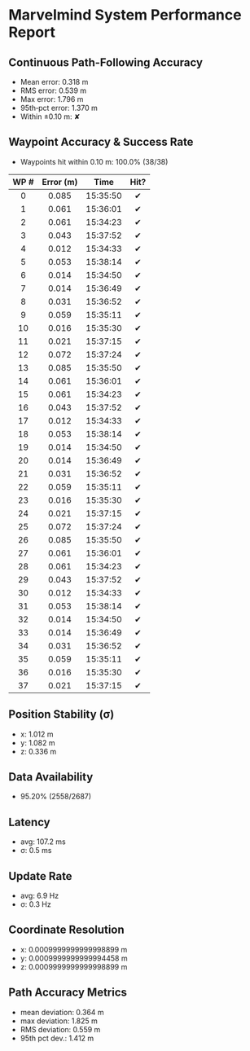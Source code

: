 # Marvelmind System Performance Report

## Continuous Path-Following Accuracy
- Mean error:      0.318 m
- RMS error:       0.539 m
- Max error:       1.796 m
- 95th‐pct error:  1.370 m
- Within ±0.10 m:  ✘

## Waypoint Accuracy & Success Rate
- Waypoints hit within 0.10 m: 100.0% (38/38)

| WP # | Error (m) |   Time   | Hit? |
|:----:|:---------:|:--------:|:----:|
|  0   |   0.085   | 15:35:50 |  ✔   |
|  1   |   0.061   | 15:36:01 |  ✔   |
|  2   |   0.061   | 15:34:23 |  ✔   |
|  3   |   0.043   | 15:37:52 |  ✔   |
|  4   |   0.012   | 15:34:33 |  ✔   |
|  5   |   0.053   | 15:38:14 |  ✔   |
|  6   |   0.014   | 15:34:50 |  ✔   |
|  7   |   0.014   | 15:36:49 |  ✔   |
|  8   |   0.031   | 15:36:52 |  ✔   |
|  9   |   0.059   | 15:35:11 |  ✔   |
|  10  |   0.016   | 15:35:30 |  ✔   |
|  11  |   0.021   | 15:37:15 |  ✔   |
|  12  |   0.072   | 15:37:24 |  ✔   |
|  13  |   0.085   | 15:35:50 |  ✔   |
|  14  |   0.061   | 15:36:01 |  ✔   |
|  15  |   0.061   | 15:34:23 |  ✔   |
|  16  |   0.043   | 15:37:52 |  ✔   |
|  17  |   0.012   | 15:34:33 |  ✔   |
|  18  |   0.053   | 15:38:14 |  ✔   |
|  19  |   0.014   | 15:34:50 |  ✔   |
|  20  |   0.014   | 15:36:49 |  ✔   |
|  21  |   0.031   | 15:36:52 |  ✔   |
|  22  |   0.059   | 15:35:11 |  ✔   |
|  23  |   0.016   | 15:35:30 |  ✔   |
|  24  |   0.021   | 15:37:15 |  ✔   |
|  25  |   0.072   | 15:37:24 |  ✔   |
|  26  |   0.085   | 15:35:50 |  ✔   |
|  27  |   0.061   | 15:36:01 |  ✔   |
|  28  |   0.061   | 15:34:23 |  ✔   |
|  29  |   0.043   | 15:37:52 |  ✔   |
|  30  |   0.012   | 15:34:33 |  ✔   |
|  31  |   0.053   | 15:38:14 |  ✔   |
|  32  |   0.014   | 15:34:50 |  ✔   |
|  33  |   0.014   | 15:36:49 |  ✔   |
|  34  |   0.031   | 15:36:52 |  ✔   |
|  35  |   0.059   | 15:35:11 |  ✔   |
|  36  |   0.016   | 15:35:30 |  ✔   |
|  37  |   0.021   | 15:37:15 |  ✔   |

## Position Stability (σ)
- x: 1.012 m
- y: 1.082 m
- z: 0.336 m

## Data Availability
- 95.20% (2558/2687)

## Latency
- avg: 107.2 ms
- σ: 0.5 ms

## Update Rate
- avg: 6.9 Hz
- σ: 0.3 Hz

## Coordinate Resolution
- x: 0.0009999999999998899 m
- y: 0.0009999999999994458 m
- z: 0.0009999999999998899 m

## Path Accuracy Metrics
- mean deviation: 0.364 m
- max deviation:  1.825 m
- RMS deviation:  0.559 m
- 95th pct dev.:  1.412 m
